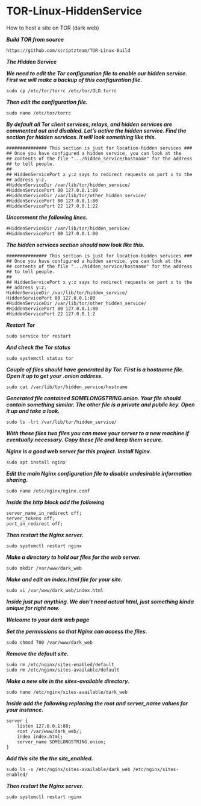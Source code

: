 # TOR-Linux-HiddenService
How to host a site on TOR (dark web)

***Build TOR from source***
```
https://github.com/scriptzteam/TOR-Linux-Build
```

***The Hidden Service***

***We need to edit the Tor configuration file to enable our hidden service. First we will make a backup of this configuration file.***
```
sudo cp /etc/tor/torrc /etc/tor/OLD.torrc
```

***Then edit the configuration file.***
```
sudo nano /etc/tor/torrc
```

***By default all Tor client services, relays, and hidden services are commented out and disabled. Let’s active the hidden service. Find the section for hidden services. It will look something like this.***
```
############### This section is just for location-hidden services ###
## Once you have configured a hidden service, you can look at the
## contents of the file ".../hidden_service/hostname" for the address
## to tell people.
##
## HiddenServicePort x y:z says to redirect requests on port x to the
## address y:z.
#HiddenServiceDir /var/lib/tor/hidden_service/
#HiddenServicePort 80 127.0.0.1:80
#HiddenServiceDir /var/lib/tor/other_hidden_service/
#HiddenServicePort 80 127.0.0.1:80
#HiddenServicePort 22 127.0.0.1:22
```

***Uncomment the following lines.***
```
#HiddenServiceDir /var/lib/tor/hidden_service/
#HiddenServicePort 80 127.0.0.1:80
```

***The hidden services section should now look like this.***
```
############### This section is just for location-hidden services ###
## Once you have configured a hidden service, you can look at the
## contents of the file ".../hidden_service/hostname" for the address
## to tell people.
##
## HiddenServicePort x y:z says to redirect requests on port x to the
## address y:z.
HiddenServiceDir /var/lib/tor/hidden_service/
HiddenServicePort 80 127.0.0.1:80
#HiddenServiceDir /var/lib/tor/other_hidden_service/
#HiddenServicePort 80 127.0.0.1:80
#HiddenServicePort 22 127.0.0.1:2
```

***Restart Tor***
```
sudo service tor restart
```

***And check the Tor status***
```
sudo systemctl status tor
```

***Couple of files should have generated by Tor. First is a hostname file. Open it up to get your .onion address.***
```
sudo cat /var/lib/tor/hidden_service/hostname
```

***Generated file contained SOMELONGSTRING.onion. Your file should contain something similar. The other file is a private and public key. Open it up and take a look.***
```
sudo ls -lrt /var/lib/tor/hidden_service/
```

***With these files two files you can move your server to a new machine if eventually necessary. Copy these file and keep them secure.***

***Nginx is a good web server for this project. Install Nginx.***
```
sudo apt install nginx
```

***Edit the main Nginx configuration file to disable undesirable information sharing.***
```
sudo nano /etc/nginx/nginx.conf
```

***Inside the http block add the following***
```
server_name_in_redirect off;
server_tokens off;
port_in_redirect off;
```

***Then restart the Nginx server.***
```
sudo systemctl restart nginx
```

***Make a directory to hold our files for the web server.***
```
sudo mkdir /var/www/dark_web
```

***Make and edit an index.html file for your site.***
```
sudo vi /var/www/dark_web/index.html
```

***Inside just put anything. We don’t need actual html, just something kinda unique for right now.***

***Welcome to your dark web page***

***Set the permissions so that Nginx can access the files.***
```
sudo chmod 700 /var/www/dark_web
```

***Remove the default site.***
```
sudo rm /etc/nginx/sites-enabled/default
sudo rm /etc/nginx/sites-available/default
```

***Make a new site in the sites-available directory.***
```
sudo nano /etc/nginx/sites-available/dark_web
```

***Inside add the following replacing the root and server_name values for your instance.***
```
server {
	listen 127.0.0.1:80;
	root /var/www/dark_web/;
	index index.html;
	server_name SOMELONGSTRING.onion;
}
```

***Add this site the the site_enabled.***
```
sudo ln -s /etc/nginx/sites-available/dark_web /etc/nginx/sites-enabled/
```

***Then restart the Nginx server.***
```
sudo systemctl restart nginx
```
